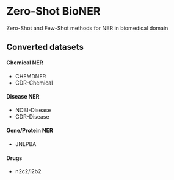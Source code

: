 # Zero-Shot BioNER
Zero-Shot and Few-Shot methods for NER in biomedical domain

## Converted datasets

#### Chemical NER 
- CHEMDNER 
- CDR-Chemical 

#### Disease NER 
- NCBI-Disease 
- CDR-Disease 

#### Gene/Protein NER 
- JNLPBA 

#### Drugs 
- n2c2/i2b2 
